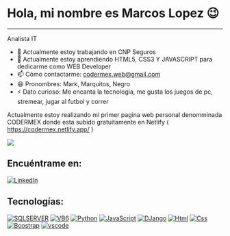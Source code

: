 # Hola, mi nombre es Marcos Lopez 😉
- - -
Analista IT
- 🔭 Actualmente estoy trabajando en CNP Seguros
- 🌱 Actualmente estoy aprendiendo HTML5, CSS3 Y JAVASCRIPT para dedicarme como WEB Developer
- 📫 Cómo contactarme: codermex.web@gmail.com
- 😄 Pronombres: Mark, Marquitos, Negro
- ⚡ Dato curioso: Me encanta la tecnologia, me gusta los juegos de pc, stremear, jugar al futbol y correr

Actualmente estoy realizando mi primer pagina web personal denomminada CODERMEX donde esta subido gratuitamente en Netlify 
( https://codermex.netlify.app/ )
<br>

![](https://img.shields.io/badge/Estado-En%20Proceso-green)
<br>

## Encuéntrame en:
[![LinkedIn](https://img.shields.io/badge/LinkedIn-MLopez-blue)](https://www.linkedin.com/in/marcos-antonio-lopez-561a69221/)
<br>
## Tecnologías:
[![SQLSERVER](https://img.shields.io/badge/SQLSERVER-FFFB00?style=for-the-badge&labelColor=101010)]()
[![VB6](https://img.shields.io/badge/vb6-white?style=for-the-badge&labelColor=000000)]()
[![Python](https://img.shields.io/badge/PYTHON-fddf68?style=for-the-badge&logo=labelColor=101010)]()
[![JavaScript](https://img.shields.io/badge/JAVASCRIPT-yellow?style=for-the-badge&labelColor=101010)]()
[![DJango](https://img.shields.io/badge/DJANGO-green?style=for-the-badge&labelColor=101010)]()
[![Html](https://img.shields.io/badge/HTML-FB6D04?style=for-the-badge&labelColor=101010)]()
[![Css](https://img.shields.io/badge/CSS-0453FB?style=for-the-badge&labelColor=101010)]()
[![Boostrap](https://img.shields.io/badge/BOOSTRAP-8304FB?style=for-the-badge&labelColor=101010)]()
[![vscode](https://img.shields.io/badge/VISUALCODE-098BC7?style=for-the-badge&labelColor=101010)]()

 

 
